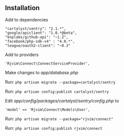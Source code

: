 ## Installation

Add to dependencies

    "cartalyst/sentry": "2.1.*",
    "google/apiclient": "1.0.*@beta",
    "knplabs/github-api": "~1.2",
    "facebook/php-sdk-v4" : "4.0.*",
    "league/oauth2-client": "~0.3"


Add to providers

	'Rjvim\Connect\ConnectServiceProvider',


Make changes to *app/database.php*

Run: `php artisan migrate --package=cartalyst/sentry`

Run: `php artisan config:publish cartalyst/sentry`

Edit *app/config/packages/cartalyst/sentry/config.php* to

	'model' => 'Rjvim\Connect\Models\User',

Run: `php artisan migrate --package="rjvim/connect"`

Run: `php artisan config:publish rjvim/connect`
